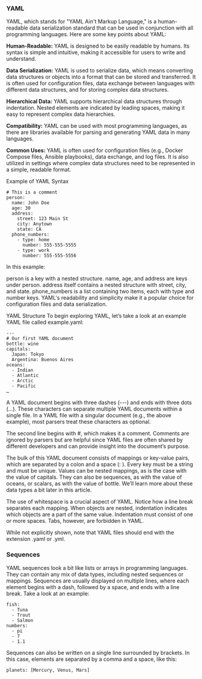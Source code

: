 ### YAML

YAML, which stands for "YAML Ain't Markup Language," is a human-readable data serialization standard that can be used in conjunction with all programming languages. Here are some key points about YAML:

**Human-Readable:** YAML is designed to be easily readable by humans. Its syntax is simple and intuitive, making it accessible for users to write and understand.

**Data Serialization:** YAML is used to serialize data, which means converting data structures or objects into a format that can be stored and transferred. It is often used for configuration files, data exchange between languages with different data structures, and for storing complex data structures.

**Hierarchical Data:** YAML supports hierarchical data structures through indentation. Nested elements are indicated by leading spaces, making it easy to represent complex data hierarchies.

**Compatibility:** YAML can be used with most programming languages, as there are libraries available for parsing and generating YAML data in many languages.

**Common Uses:** YAML is often used for configuration files (e.g., Docker Compose files, Ansible playbooks), data exchange, and log files. It is also utilized in settings where complex data structures need to be represented in a simple, readable format.

Example of YAML Syntax

```
# This is a comment
person:
  name: John Doe
  age: 30
  address:
    street: 123 Main St
    city: Anytown
    state: CA
  phone_numbers:
    - type: home
      number: 555-555-5555
    - type: work
      number: 555-555-5556
```

In this example:

person is a key with a nested structure.
name, age, and address are keys under person.
address itself contains a nested structure with street, city, and state.
phone_numbers is a list containing two items, each with type and number keys.
YAML's readability and simplicity make it a popular choice for configuration files and data serialization.

YAML Structure
To begin exploring YAML, let’s take a look at an example YAML file called example.yaml:
```
---
# Our first YAML document
bottle: wine
capitals:
  Japan: Tokyo
  Argentina: Buenos Aires
oceans:
  - Indian
  - Atlantic
  - Arctic
  - Pacific
…
```


A YAML document begins with three dashes (---) and ends with three dots (…). These characters can separate multiple YAML documents within a single file. In a YAML file with a singular document (e.g., the above example), most parsers treat these characters as optional.

The second line begins with #, which makes it a comment. Comments are ignored by parsers but are helpful since YAML files are often shared by different developers and can provide insight into the document’s purpose.

The bulk of this YAML document consists of mappings or key-value pairs, which are separated by a colon and a space (: ). Every key must be a string and must be unique. Values can be nested mappings, as is the case with the value of capitals. They can also be sequences, as with the value of oceans, or scalars, as with the value of bottle. We’ll learn more about these data types a bit later in this article.

The use of whitespace is a crucial aspect of YAML. Notice how a line break separates each mapping. When objects are nested, indentation indicates which objects are a part of the same value. Indentation must consist of one or more spaces. Tabs, however, are forbidden in YAML.

While not explicitly shown, note that YAML files should end with the extension .yaml or .yml.

### Sequences
YAML sequences look a bit like lists or arrays in programming languages. They can contain any mix of data types, including nested sequences or mappings. Sequences are usually displayed on multiple lines, where each element begins with a dash, followed by a space, and ends with a line break. Take a look at an example:
```
fish:
  - Tuna
  - Trout
  - Salmon
numbers:
  - pi
  - 7
  - 1.1
```
Sequences can also be written on a single line surrounded by brackets. In this case, elements are separated by a comma and a space, like this:
```
planets: [Mercury, Venus, Mars]
```
